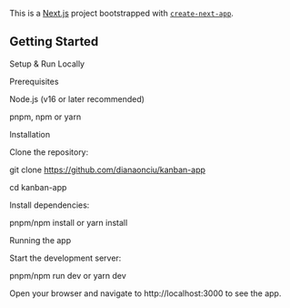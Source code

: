 This is a [Next.js](https://nextjs.org) project bootstrapped with [`create-next-app`](https://nextjs.org/docs/app/api-reference/cli/create-next-app).

## Getting Started

Setup & Run Locally

Prerequisites

Node.js (v16 or later recommended)

pnpm, npm or yarn

Installation

Clone the repository:

git clone https://github.com/dianaonciu/kanban-app

cd kanban-app

Install dependencies:

pnpm/npm install or yarn install

Running the app

Start the development server:

pnpm/npm run dev or yarn dev

Open your browser and navigate to http://localhost:3000 to see the app.
